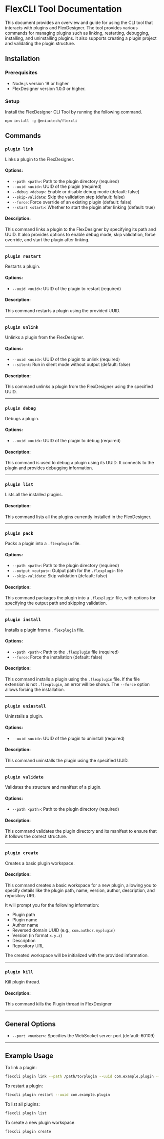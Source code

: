 # FlexCLI Tool Documentation

This document provides an overview and guide for using the CLI tool that interacts with plugins and FlexDesigner. The tool provides various commands for managing plugins such as linking, restarting, debugging, installing, and uninstalling plugins. It also supports creating a plugin project and validating the plugin structure.

## Installation

### Prerequisites

- Node.js version 18 or higher
- FlexDesigner version 1.0.0 or higher.

### Setup

Install the FlexDesigner CLI Tool by running the following command.

```
npm install -g @eniactech/flexcli
```

## Commands

### `plugin link`

Links a plugin to the FlexDesigner.

#### Options:

- `--path <path>`: Path to the plugin directory (required)
- `--uuid <uuid>`: UUID of the plugin (required)
- `--debug <debug>`: Enable or disable debug mode (default: false)
- `--skip-validate`: Skip the validation step (default: false)
- `--force`: Force override of an existing plugin (default: false)
- `--start <start>`: Whether to start the plugin after linking (default: true)

#### Description:

This command links a plugin to the FlexDesigner by specifying its path and UUID. It also provides options to enable debug mode, skip validation, force override, and start the plugin after linking.

---

### `plugin restart`

Restarts a plugin.

#### Options:

- `--uuid <uuid>`: UUID of the plugin to restart (required)

#### Description:

This command restarts a plugin using the provided UUID.

---

### `plugin unlink`

Unlinks a plugin from the FlexDesigner.

#### Options:

- `--uuid <uuid>`: UUID of the plugin to unlink (required)
- `--silent`: Run in silent mode without output (default: false)

#### Description:

This command unlinks a plugin from the FlexDesigner using the specified UUID.

---

### `plugin debug`

Debugs a plugin.

#### Options:

- `--uuid <uuid>`: UUID of the plugin to debug (required)

#### Description:

This command is used to debug a plugin using its UUID. It connects to the plugin and provides debugging information.

---

### `plugin list`

Lists all the installed plugins.

#### Description:

This command lists all the plugins currently installed in the FlexDesigner.

---

### `plugin pack`

Packs a plugin into a `.flexplugin` file.

#### Options:

- `--path <path>`: Path to the plugin directory (required)
- `--output <output>`: Output path for the `.flexplugin` file
- `--skip-validate`: Skip validation (default: false)

#### Description:

This command packages the plugin into a `.flexplugin` file, with options for specifying the output path and skipping validation.

---

### `plugin install`

Installs a plugin from a `.flexplugin` file.

#### Options:

- `--path <path>`: Path to the `.flexplugin` file (required)
- `--force`: Force the installation (default: false)

#### Description:

This command installs a plugin using the `.flexplugin` file. If the file extension is not `.flexplugin`, an error will be shown. The `--force` option allows forcing the installation.

---

### `plugin uninstall`

Uninstalls a plugin.

#### Options:

- `--uuid <uuid>`: UUID of the plugin to uninstall (required)

#### Description:

This command uninstalls the plugin using the specified UUID.

---

### `plugin validate`

Validates the structure and manifest of a plugin.

#### Options:

- `--path <path>`: Path to the plugin directory (required)

#### Description:

This command validates the plugin directory and its manifest to ensure that it follows the correct structure.

---

### `plugin create`

Creates a basic plugin workspace.

#### Description:

This command creates a basic workspace for a new plugin, allowing you to specify details like the plugin path, name, version, author, description, and repository URL.

It will prompt you for the following information:

- Plugin path
- Plugin name
- Author name
- Reversed domain UUID (e.g., `com.author.myplugin`)
- Version (in format `x.y.z`)
- Description
- Repository URL

The created workspace will be initialized with the provided information.

---

### `plugin kill`

Kill plugin thread.

#### Description:

This command kills the Plugin thread in FlexDesigner

---

## General Options

- `--port <number>`: Specifies the WebSocket server port (default: 60109)

---

## Example Usage

To link a plugin:

```bash
flexcli plugin link --path /path/to/plugin --uuid com.example.plugin --debug true
```

To restart a plugin:

```bash
flexcli plugin restart --uuid com.example.plugin
```

To list all plugins:

```bash
flexcli plugin list
```

To create a new plugin workspace:

```bash
flexcli plugin create
```
